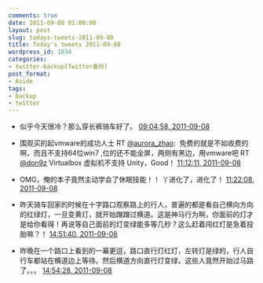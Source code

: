 ```yaml
---
comments: true
date: 2011-09-08 01:00:00
layout: post
slug: todays-tweets-2011-09-08
title: Today's tweets 2011-09-08
wordpress_id: 1834
categories:
- twitter-backup[Twitter备份]
post_format:
- Aside
tags:
- backup
- twitter
---
```





  * 似乎今天很冷？那么穿长裤骑车好了。 [09:04:58, 2011-09-08](http://twitter.com/gfrog/statuses/111605917459546113)





  * 围观买的起vmware的成功人士 RT [@aurora_zhao](http://twitter.com/aurora_zhao):  免费的就是不如收费的啊，而且不支持64位win7 ,位的还不能全屏，两侧有黑边，用vmware吧  RT [@don9z](http://twitter.com/don9z) Virtualbox 虚拟机不支持 Unity，Good！ [11:12:11, 2011-09-08](http://twitter.com/gfrog/statuses/111637929218158592)





  * OMG，俺的本子竟然主动学会了休眠技能！！ 丫进化了，进化了！ [11:22:08, 2011-09-08](http://twitter.com/gfrog/statuses/111640435226722304)





  * 昨天骑车回家的时候在十字路口观察路上的行人，普遍的都是看自己横向方向的红绿灯，一旦变黄灯，就开始蹭蹭过横道。这是神马行为啊，你面前的灯才是给你看得！再说等自己面前的灯变绿能多等几秒？这么赶着闯红灯是急着投胎嘛？！ [14:51:40, 2011-09-08](http://twitter.com/gfrog/statuses/111693164041089024)





  * 昨晚在一个路口上看到的一幕更逗，路口直行灯红灯，左转灯是绿的，行人自行车都站在横道边上等待。然后横道方向直行灯变绿，这些人竟然开始过马路了。。。 [14:54:28, 2011-09-08](http://twitter.com/gfrog/statuses/111693871196549120)





